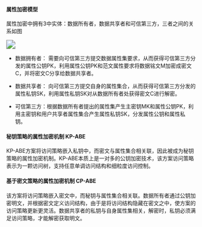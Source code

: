 #### 属性加密模型

属性加密中拥有3中实体：数据所有者，数据共享者和可信第三方，三者之间的关系如图

<img src="../image/shuxinjiamimoxin.png" style="zoom:150%;" />

- 数据拥有者： 需要向可信第三方提交数据属性集要求，从而获得可信第三方分发的属性公钥PK，利用属性公钥PK和范文属性要求将数据铭文M加密成密文C，并将密文C分享给数据共享者。

- 数据共享者： 向可信第三方提交自身的属性集合，从而获得可信第三方分发的属性私钥SK，利用属性私钥SK对从数据所有者处获得密文C进行解密。
- 可信第三方：根据数据所有者提出的属性集产生主密钥MK和属性公钥PK，利用主密钥和用户共享者属性集合产生属性私钥SK，分发属性公钥和属性私钥。

#### 秘钥策略的属性加密机制 KP-ABE

KP-ABE方案将访问策略嵌入私钥中，而密文与属性集合相关联，因此被成为秘钥策略的属性加密机制。KP-ABE本质上是一对多的公钥加密技术，该方案访问策略表示为一颗访问树，支持任意单调访问结构和细粒度访问控制。

#### 基于密文策略的属性加密机制 CP-ABE

该方案将访问策略嵌入密文中，而秘钥与属性集合相关联。数据所有者通过公钥加密明文，并根据密文定义访问结构，由于是将访问结构隐藏在密文之中，使方案的访问策略更新更灵活。数据共享者的私钥与自身属性集相关，解密时，私钥必须满足访问策略，才能解密获取明文。

